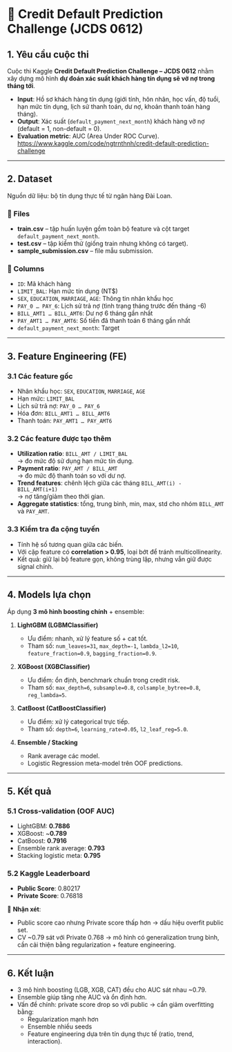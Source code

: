 # 🏦 Credit Default Prediction Challenge (JCDS 0612)

## 1. Yêu cầu cuộc thi
Cuộc thi Kaggle **Credit Default Prediction Challenge – JCDS 0612** nhằm xây dựng mô hình **dự đoán xác suất khách hàng tín dụng sẽ vỡ nợ trong tháng tới**.  

- **Input**: Hồ sơ khách hàng tín dụng (giới tính, hôn nhân, học vấn, độ tuổi, hạn mức tín dụng, lịch sử thanh toán, dư nợ, khoản thanh toán hàng tháng).  
- **Output**: Xác suất (`default_payment_next_month`) khách hàng vỡ nợ (default = 1, non-default = 0).  
- **Evaluation metric**: AUC (Area Under ROC Curve).  
https://www.kaggle.com/code/ngtrnthnh/credit-default-prediction-challenge
---

## 2. Dataset
Nguồn dữ liệu: bộ tín dụng thực tế từ ngân hàng Đài Loan.  

### 📂 Files
- **train.csv** – tập huấn luyện gồm toàn bộ feature và cột target `default_payment_next_month`.  
- **test.csv** – tập kiểm thử (giống train nhưng không có target).  
- **sample_submission.csv** – file mẫu submission.  

### 🧾 Columns
- `ID`: Mã khách hàng  
- `LIMIT_BAL`: Hạn mức tín dụng (NT$)  
- `SEX`, `EDUCATION`, `MARRIAGE`, `AGE`: Thông tin nhân khẩu học  
- `PAY_0 … PAY_6`: Lịch sử trả nợ (tình trạng tháng trước đến tháng -6)  
- `BILL_AMT1 … BILL_AMT6`: Dư nợ 6 tháng gần nhất  
- `PAY_AMT1 … PAY_AMT6`: Số tiền đã thanh toán 6 tháng gần nhất  
- `default_payment_next_month`: Target  

---

## 3. Feature Engineering (FE)

### 3.1 Các feature gốc
- Nhân khẩu học: `SEX`, `EDUCATION`, `MARRIAGE`, `AGE`  
- Hạn mức: `LIMIT_BAL`  
- Lịch sử trả nợ: `PAY_0 … PAY_6`  
- Hóa đơn: `BILL_AMT1 … BILL_AMT6`  
- Thanh toán: `PAY_AMT1 … PAY_AMT6`  

### 3.2 Các feature được tạo thêm
- **Utilization ratio**: `BILL_AMT / LIMIT_BAL`  
  → đo mức độ sử dụng hạn mức tín dụng.  
- **Payment ratio**: `PAY_AMT / BILL_AMT`  
  → đo mức độ thanh toán so với dư nợ.  
- **Trend features**: chênh lệch giữa các tháng `BILL_AMT(i) - BILL_AMT(i+1)`  
  → nợ tăng/giảm theo thời gian.  
- **Aggregate statistics**: tổng, trung bình, min, max, std cho nhóm `BILL_AMT` và `PAY_AMT`.  

### 3.3 Kiểm tra đa cộng tuyến
- Tính hệ số tương quan giữa các biến.  
- Với cặp feature có **correlation > 0.95**, loại bớt để tránh multicollinearity.  
- Kết quả: giữ lại bộ feature gọn, không trùng lặp, nhưng vẫn giữ được signal chính.

---

## 4. Models lựa chọn
Áp dụng **3 mô hình boosting chính** + ensemble:  

1. **LightGBM (LGBMClassifier)**  
   - Ưu điểm: nhanh, xử lý feature số + cat tốt.  
   - Tham số: `num_leaves=31`, `max_depth=-1`, `lambda_l2=10`, `feature_fraction=0.9`, `bagging_fraction=0.9`.  

2. **XGBoost (XGBClassifier)**  
   - Ưu điểm: ổn định, benchmark chuẩn trong credit risk.  
   - Tham số: `max_depth=6`, `subsample=0.8`, `colsample_bytree=0.8`, `reg_lambda=5`.  

3. **CatBoost (CatBoostClassifier)**  
   - Ưu điểm: xử lý categorical trực tiếp.  
   - Tham số: `depth=6`, `learning_rate=0.05`, `l2_leaf_reg=5.0`.  

4. **Ensemble / Stacking**  
   - Rank average các model.  
   - Logistic Regression meta-model trên OOF predictions.  

---

## 5. Kết quả

### 5.1 Cross-validation (OOF AUC)
- LightGBM: **0.7886**  
- XGBoost: ~**0.789**  
- CatBoost: **0.7916**  
- Ensemble rank average: **0.793**  
- Stacking logistic meta: **0.795**  

### 5.2 Kaggle Leaderboard
- **Public Score**: 0.80217  
- **Private Score**: 0.76818  

📌 **Nhận xét**:  
- Public score cao nhưng Private score thấp hơn → dấu hiệu overfit public set.  
- CV ~0.79 sát với Private 0.768 → mô hình có generalization trung bình, cần cải thiện bằng regularization + feature engineering.  

---

## 6. Kết luận
- 3 mô hình boosting (LGB, XGB, CAT) đều cho AUC sát nhau ~0.79.  
- Ensemble giúp tăng nhẹ AUC và ổn định hơn.  
- Vấn đề chính: private score drop so với public → cần giảm overfitting bằng:
  - Regularization mạnh hơn  
  - Ensemble nhiều seeds  
  - Feature engineering dựa trên tín dụng thực tế (ratio, trend, interaction).  
